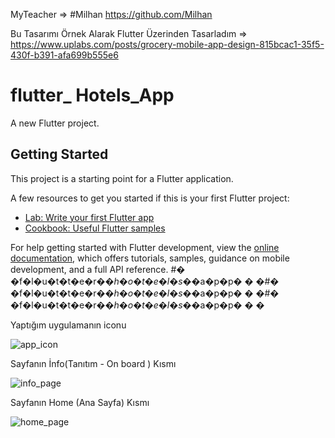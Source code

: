 MyTeacher => #Milhan https://github.com/Milhan

Bu Tasarımı Örnek Alarak Flutter Üzerinden Tasarladım => https://www.uplabs.com/posts/grocery-mobile-app-design-815bcac1-35f5-430f-b391-afa699b555e6




# flutter_ Hotels_App 

A new Flutter project.

## Getting Started

This project is a starting point for a Flutter application.

A few resources to get you started if this is your first Flutter project:

- [Lab: Write your first Flutter app](https://docs.flutter.dev/get-started/codelab)
- [Cookbook: Useful Flutter samples](https://docs.flutter.dev/cookbook)

For help getting started with Flutter development, view the
[online documentation](https://docs.flutter.dev/), which offers tutorials,
samples, guidance on mobile development, and a full API reference.
#� �f�l�u�t�t�e�r�_�h�o�t�e�l�s�_�a�p�p�
�
�#� �f�l�u�t�t�e�r�_�h�o�t�e�l�s�_�a�p�p�
�
�#� �f�l�u�t�t�e�r�_�h�o�t�e�l�s�_�a�p�p�
�
�

Yaptığım uygulamanın iconu 

![app_icon](https://user-images.githubusercontent.com/92873250/237022800-7592c190-43d7-42f4-90c3-61f06d0927fd.png)

Sayfanın İnfo(Tanıtım - On board ) Kısmı

![info_page](https://user-images.githubusercontent.com/92873250/237022873-430b1e6a-2a73-42fc-a79a-bde93fdf2438.png)

Sayfanın Home (Ana Sayfa) Kısmı

![home_page](https://user-images.githubusercontent.com/92873250/237023006-1563244d-8636-414b-b05f-7bfc8d05f63f.png)


